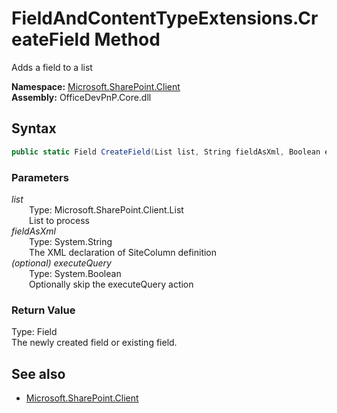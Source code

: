 # FieldAndContentTypeExtensions.CreateField Method  
Adds a field to a list  

**Namespace:** [Microsoft.SharePoint.Client](Microsoft.SharePoint.Client.md)  
**Assembly:** OfficeDevPnP.Core.dll  
## Syntax
```C#
public static Field CreateField(List list, String fieldAsXml, Boolean executeQuery)
```
### Parameters
*list*  
&emsp;&emsp;Type: Microsoft.SharePoint.Client.List  
&emsp;&emsp;List to process  
*fieldAsXml*  
&emsp;&emsp;Type: System.String  
&emsp;&emsp;The XML declaration of SiteColumn definition  
*(optional) executeQuery*  
&emsp;&emsp;Type: System.Boolean  
&emsp;&emsp;Optionally skip the executeQuery action  
### Return Value
Type: Field  
The newly created field or existing field.

## See also
- [Microsoft.SharePoint.Client](Microsoft.SharePoint.Client.md)
